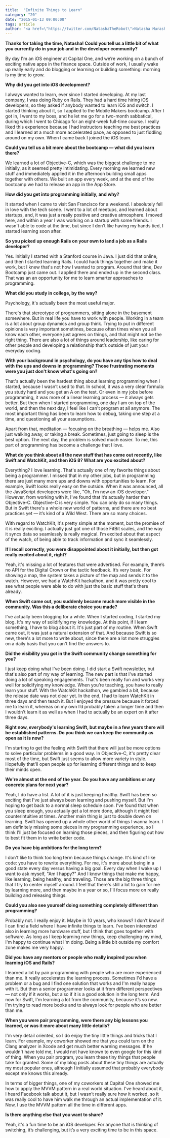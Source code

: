 ```yaml
---
title:  "Infinite Things to Learn"
category: "20"
date: "2015-01-13 09:00:00"
tags: article
author: "<a href=\"https://twitter.com/NatashaTheRobot\">Natasha Murashev</a>"
---
```


**Thanks for taking the time, Natasha! Could you tell us a little bit of what you currently do in your job and in the developer community?**

By day I'm an iOS engineer at Capital One, and we’re working on a bunch of exciting native apps in the finance space. Outside of work, I usually wake up really early and do blogging or learning or building something: morning is my time to grow.

**Why did you get into iOS development?**

I always wanted to learn, ever since I started developing. At my last company, I was doing Ruby on Rails. They had a hard time hiring iOS developers, so they asked if anybody wanted to learn iOS and switch. I started thinking about it, so I applied to the Mobile Makers bootcamp. After I got in, I went to my boss, and he let me go for a two-month sabbatical, during which I went to Chicago for an eight-week full-time course. I really liked this experience because I had instructors teaching me best practices and I learned at a much more accelerated pace, as opposed to just fiddling around on my own. When I came back I joined the iOS team.

**Could you tell us a bit more about the bootcamp — what did you learn there?**

We learned a lot of Objective-C, which was the biggest challenge to me initially, as it seemed pretty intimidating. Every morning we learned new stuff and immediately applied it in the afternoon building small apps together with others. We built an app every week, and at the end of the bootcamp we had to release an app in the App Store.

**How did you get into programming initially, and why?**

It started when I came to visit San Francisco for a weekend. I absolutely fell in love with the tech scene. I went to a lot of meetups, and learned about startups, and, it was just a really positive and creative atmosphere. I moved here, and within a year I was working on a startup with some friends. I wasn't able to code at the time, but since I don’t like having my hands tied, I started learning soon after.

**So you picked up enough Rails on your own to land a job as a Rails developer?**

Yes. Initially I started with a Stanford course in Java. I just did that online, and then I started learning Rails. I could hack things together and make it work, but I knew that's not how I wanted to program. Around that time, Dev Bootcamp just came out. I applied there and ended up in the second class. That was an an opportunity for me to learn smarter approaches to programming.

**What did you study in college, by the way?**

Psychology, it's actually been the most useful major.

There's that stereotype of programmers, sitting alone in the basement somewhere. But in real life you have to work with people. Working in a team is a lot about group dynamics and group think. Trying to put in different opinions is very important sometimes, because often times when you all know each other, everyone just agrees on things, and that might not be the right thing. There are also a lot of things around leadership, like caring for other people and developing a relationship that’s outside of just your everyday coding.

**With your background in psychology, do you have any tips how to deal with the ups and downs in programming? Those frustrating moments were you just don't know what's going on?**

That's actually been the hardest thing about learning programming when I started, because I wasn’t used to that. In school, it was a very clear formula: you study hard and you get an A on the test. Or even in my jobs before programming, it was more of a linear learning process — it always gets better. But then when I started programming, one day I am on top of the world, and then the next day, I feel like I can't program at all anymore. The most important thing has been to learn how to debug, taking one step at a time, and questioning all your assumptions.

Apart from that, meditation — focusing on the breathing — helps me. Also just walking away, or taking a break. Sometimes, just going to sleep is the best option. The next day, the problem is solved much easier. To me, this part of programming has become a challenge that I love.

**What do you think about all the new stuff that has come out recently, like Swift and WatchKit, and then iOS 8? What are you excited about?**

Everything? I love learning. That's actually one of my favorite things about being a programmer. I missed that in my other jobs, but in programming there are just many more ups and downs with opportunities to learn. For example, Swift looks really easy on the outside. When it was announced, all the JavaScript developers were like, "Oh, I’m now an iOS developer." However, from working with it, I've found that it’s actually harder than Objective-C. Objective-C is very simple. You can only do so many things. But in Swift there's a whole new world of patterns, and there are no best practices yet — it’s kind of a Wild West. There are so many choices.

With regard to WatchKit, it's pretty simple at the moment, but the promise of it is really exciting. I actually just got one of those FitBit scales, and the way it syncs data so seamlessly is really magical. I’m excited about that aspect of the watch, of being able to track information and sync it seamlessly.

**If I recall correctly, you were disappointed about it initially, but then got really excited about it, right?**

Yeah, it's missing a lot of features that were advertised. For example, there’s no API for the Digital Crown or the tactic feedback. It’s very basic. For showing a map, the system takes a picture of the map and sends it to the watch. However, we had a WatchKit hackathon, and it was pretty cool to see what people were able to do with just the basic stuff that's there already.

**When Swift came out, you suddenly became much more visible in the community. Was this a deliberate choice you made?**

I've actually been blogging for a while. When I started coding, I started my blog. It's my way of solidifying my knowledge. At this point, if I learn something, I have to blog about it. It's just part of my routine. When Swift came out, it was just a natural extension of that. And because Swift is so new, there's a lot more to write about, since there are a lot more struggles on a daily basis that you can't find the answers to.

**Did the visibility you got in the Swift community change something for you?**

I just keep doing what I've been doing. I did start a Swift newsletter, but that's also part of my way of learning. The new part is that I've started doing a lot of speaking engagements. That's been really fun and works very well for solidifying my knowledge. When you’re teaching, you have to really learn your stuff. With the WatchKit hackathon, we gambled a bit, because the release date was not clear yet. In the end, I had to learn WatchKit in three days and then teach it. But I enjoyed the pressure because it forced me to learn it, whereas on my own I’d probably taken a longer time and then I wouldn’t learn it as well as when I had to actually be an expert on it after three days.

**Right now, everybody's learning Swift, but maybe in a few years there will be established patterns. Do you think we can keep the community as open as it is now?**

I'm starting to get the feeling with Swift that there will just be more options to solve particular problems in a good way. In Objective-C, it's pretty clear most of the time, but Swift just seems to allow more variety in style. Hopefully that'll open people up for learning different things and to keep their minds open.

**We're almost at the end of the year. Do you have any ambitions or any concrete plans for next year?**

Yeah, I do have a list. A lot of it is just keeping healthy. Swift has been so exciting that I've just always been learning and pushing myself. But I'm hoping to get back to a normal sleep schedule soon. I’ve found that when you sleep enough, you actually get a lot more done, although it might feel counterintuitive at times. Another main thing is just to double down on learning. Swift has opened up a whole other world of things I wanna learn. I am definitely missing some pieces in my programming experience, so I think I'll just be focused on learning those pieces, and then figuring out how to best fit them in to write better code.

**Do you have big ambitions for the long term?**

I don't like to think too long term because things change. It's kind of like code: you have to rewrite everything. For me, it's more about being in a good state every day versus having a big goal. Every day when I wake up I want to ask myself, "Am I happy?" And I know things that make me happy, like learning, being healthy, and traveling. Those are the big three things that I try to center myself around. I feel that there's still a lot to gain for me by learning more, and then maybe in a year or so, I'll focus more on really building and releasing things.

**Could you also see yourself doing something completely different than programming?**

Probably not. I really enjoy it. Maybe in 10 years, who knows? I don’t know if I can find a field where I have infinite things to learn. I’ve been interested also in learning more hardware stuff, but I think that goes together with software. As long as I keep learning new things, keep challenging my mind, I'm happy to continue what I'm doing. Being a little bit outside my comfort zone makes me very happy.

**Did you have any mentors or people who really inspired you when learning iOS and Rails?**

I learned a lot by pair programming with people who are more experienced than me. It really accelerates the learning process. Sometimes I'd have a problem or a bug and I find one solution that works and I'm really happy with it. But then a senior programmer looks at it from different perspectives — not only if it works, but also if it is a good solution in the long term. And now for Swift, I'm learning a lot from the community, because it’s so new. I'm trying to read more books and to always look for people who are better than me.

**When you were pair programming, were there any big lessons you learned, or was it more about many little details?**

I'm very detail oriented, so I do enjoy the tiny little things and tricks that I learn. For example, my coworker showed me that you could turn on the Clang analyzer in Xcode and get much better warning messages. If he wouldn't have told me, I would not have known to even google for this kind of thing. When you pair program, you learn these tiny things that people take for granted. Some of my blog posts about these tiny things are actually my most popular ones, although I initially assumed that probably everybody except me knows this already.

In terms of bigger things, one of my coworkers at Capital One showed me how to apply the MVVM pattern in a real world situation. I've heard about it, I heard Facebook talk about it, but I wasn’t really sure how it worked, so it was really cool to have him walk me through an actual implementation of it. Now, I use the MVVM pattern all the time in different apps.

**Is there anything else that you want to share?**

Yeah, it's a fun time to be an iOS developer. For anyone that is thinking of switching, it’s challenging, but it’s a very exciting time to be in this space.

